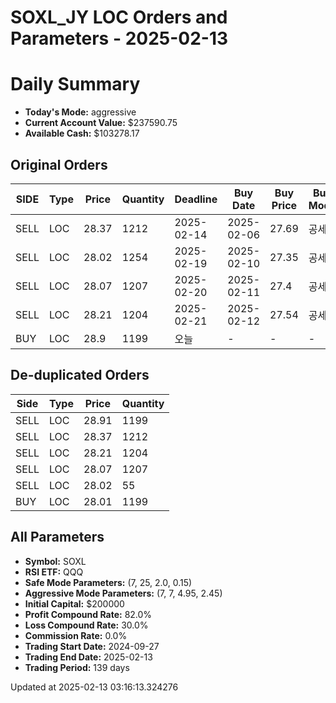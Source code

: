 # SOXL_JY LOC Orders and Parameters - 2025-02-13

# Daily Summary

- **Today's Mode:** aggressive
- **Current Account Value:** $237590.75
- **Available Cash:** $103278.17

## Original Orders

| SIDE | Type | Price | Quantity | Deadline | Buy Date | Buy Price | Buy Mode |
|------|------|-------|----------|----------|----------|-----------|----------|
| SELL | LOC | 28.37 | 1212 | 2025-02-14 | 2025-02-06 | 27.69 | 공세 |
| SELL | LOC | 28.02 | 1254 | 2025-02-19 | 2025-02-10 | 27.35 | 공세 |
| SELL | LOC | 28.07 | 1207 | 2025-02-20 | 2025-02-11 | 27.4 | 공세 |
| SELL | LOC | 28.21 | 1204 | 2025-02-21 | 2025-02-12 | 27.54 | 공세 |
| BUY | LOC | 28.9 | 1199 | 오늘 | - | - | - |

## De-duplicated Orders

| Side | Type | Price | Quantity |
|------|------|-------|----------|
| SELL | LOC | 28.91 | 1199 |
| SELL | LOC | 28.37 | 1212 |
| SELL | LOC | 28.21 | 1204 |
| SELL | LOC | 28.07 | 1207 |
| SELL | LOC | 28.02 | 55 |
| BUY | LOC | 28.01 | 1199 |

## All Parameters

- **Symbol:** SOXL
- **RSI ETF:** QQQ
- **Safe Mode Parameters:** (7, 25, 2.0, 0.15)
- **Aggressive Mode Parameters:** (7, 7, 4.95, 2.45)
- **Initial Capital:** $200000
- **Profit Compound Rate:** 82.0%
- **Loss Compound Rate:** 30.0%
- **Commission Rate:** 0.0%
- **Trading Start Date:** 2024-09-27
- **Trading End Date:** 2025-02-13
- **Trading Period:** 139 days

Updated at 2025-02-13 03:16:13.324276
